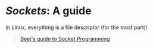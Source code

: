 # _Sockets_: A guide

In Linux, everything is a file descriptor (for the most part)!

> [Beej's guide to Socket Programming](https://beej.us/guide/bgnet/html/)
